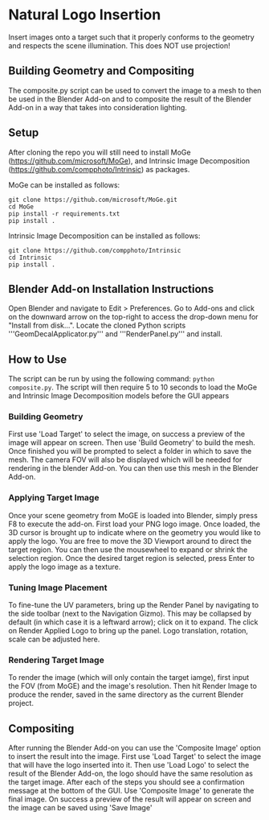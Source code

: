 # Natural Logo Insertion
Insert images onto a target such that it properly conforms to the geometry and respects the scene illumination. This does NOT use projection!

## Building Geometry and Compositing
The composite.py script can be used to convert the image to a mesh to then be used in the Blender Add-on and to composite the result of the Blender Add-on in a way that takes into consideration lighting.

## Setup
After cloning the repo you will still need to install MoGe (https://github.com/microsoft/MoGe), and Intrinsic Image Decomposition (https://github.com/compphoto/Intrinsic) as packages.

MoGe can be installed as follows:
```
git clone https://github.com/microsoft/MoGe.git
cd MoGe
pip install -r requirements.txt
pip install .
```
Intrinsic Image Decomposition can be installed as follows:
```
git clone https://github.com/compphoto/Intrinsic
cd Intrinsic
pip install .
```

## Blender Add-on Installation Instructions
Open Blender and navigate to Edit > Preferences. Go to Add-ons and click on the downward arrow on the top-right to access the drop-down menu for "Install from disk...". Locate the cloned Python scripts '''GeomDecalApplicator.py''' and '''RenderPanel.py''' and install.

## How to Use
The script can be run by using the following command:
```python composite.py```.
The script will then require 5 to 10 seconds to load the MoGe and Intrinsic Image Decomposition models before the GUI appears

### Building Geometry
First use 'Load Target' to select the image, on success a preview of the image will appear on screen. Then use 'Build Geometry' to build the mesh. Once finished you will be prompted to select a folder in which to save the mesh. The camera FOV will also be displayed which will be needed for rendering in the blender Add-on. You can then use this mesh in the Blender Add-on.

### Applying Target Image
Once your scene geometry from MoGE is loaded into Blender, simply press F8 to execute the add-on. 
First load your PNG logo image. Once loaded, the 3D cursor is brought up to indicate where on the geometry you would like to apply the logo. You are free to move the 3D Viewport around to direct the target region. You can then use the mousewheel to expand or shrink the selection region.
Once the desired target region is selected, press Enter to apply the logo image as a texture. 

### Tuning Image Placement
To fine-tune the UV parameters, bring up the Render Panel by navigating to the side toolbar (next to the Navigation Gizmo). This may be collapsed by default (in which case it is a leftward arrow); click on it to expand. The click on Render Applied Logo to bring up the panel. Logo translation, rotation, scale can be adjusted here. 

### Rendering Target Image
To render the image (which will only contain the target iamge), first input the FOV (from MoGE) and the image's resolution. Then hit Render Image to produce the render, saved in the same directory as the current Blender project.

## Compositing
After running the Blender Add-on you can use the 'Composite Image' option to insert the result into the image. First use 'Load Target' to select the image that will have the logo inserted into it. Then use 'Load Logo' to select the result of the Blender Add-on, the logo should have the same resolution as the target image. After each of the steps you should see a confirmation message at the bottom of the GUI. Use 'Composite Image' to generate the final image. On success a preview of the result will appear on screen and the image can be saved using 'Save Image'
